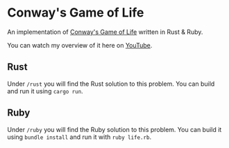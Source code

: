 # Conway's Game of Life

An implementation of [Conway's Game of Life]("https://en.wikipedia.org/wiki/Conway%27s_Game_of_Life") written in Rust & Ruby.

You can watch my overview of it here on [YouTube]("https://youtu.be/kfcjJeNo_EA").

## Rust

Under `/rust` you will find the Rust solution to this problem. You can build and run it using `cargo run`.

## Ruby

Under `/ruby` you will find the Ruby solution to this problem. You can build it using `bundle install` and run it with `ruby life.rb`.
